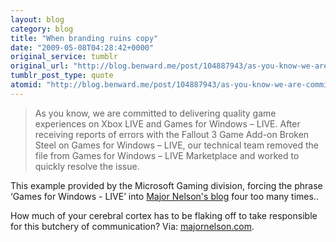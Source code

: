 ```yaml
---
layout: blog
category: blog
title: "When branding ruins copy"
date: "2009-05-08T04:28:42+0000"
original_service: tumblr
original_url: "http://blog.benward.me/post/104887943/as-you-know-we-are-committed-to-delivering"
tumblr_post_type: quote
atomid: "http://blog.benward.me/post/104887943/as-you-know-we-are-committed-to-delivering"
---
```

> As you know, we are committed to delivering quality game experiences on Xbox LIVE and Games for Windows – LIVE. After receiving reports of errors with the Fallout 3 Game Add-on Broken Steel on Games for Windows – LIVE, our technical team removed the file from Games for Windows – LIVE Marketplace and worked to quickly resolve the issue.

This example provided by the Microsoft Gaming division, forcing the phrase ‘Games for Windows - LIVE’ into [Major Nelson's blog](http://majornelson.com/archive/2009/05/07/fallout-3-broken-steel-fixed.aspx) four too many times..

How much of your cerebral cortex has to be flaking off to take responsible for this butchery of communication?
Via: [majornelson.com](http://majornelson.com/archive/2009/05/07/fallout-3-broken-steel-fixed.aspx).